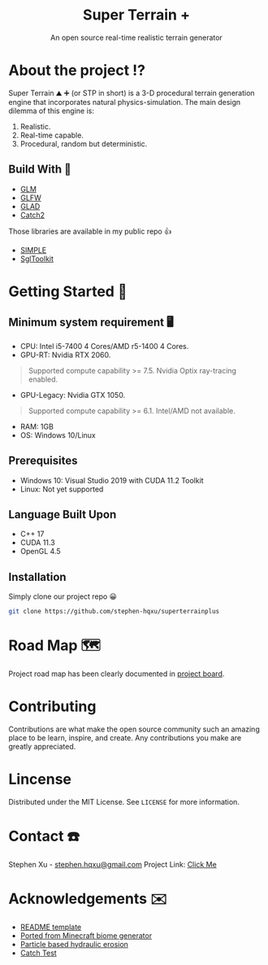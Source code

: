 <h1 align="center"> Super Terrain + </h1>
<p align="center"> An open source real-time realistic terrain generator </p>

# About the project :interrobang:
Super Terrain :mountain: :heavy_plus_sign: (or STP in short) is a 3-D procedural terrain generation engine that incorporates natural physics-simulation. The main design dilemma of this engine is:
1. Realistic.
2. Real-time capable.
3. Procedural, random but deterministic.

## Build With :bricks:
- [GLM](https://github.com/g-truc/glm)
- [GLFW](https://www.glfw.org/)
- [GLAD](https://glad.dav1d.de/)
- [Catch2](https://github.com/catchorg/Catch2)

Those libraries are available in my public repo :+1:

- [SIMPLE](https://github.com/stephen-hqxu/SIMPLE)
- [SglToolkit](https://github.com/stephen-hqxu/SglToolkit)

# Getting Started :bookmark_tabs:

## Minimum system requirement :desktop_computer:
- CPU: Intel i5-7400 4 Cores/AMD r5-1400 4 Cores.
- GPU-RT: Nvidia RTX 2060.

> Supported compute capability >= 7.5. Nvidia Optix ray-tracing enabled.

- GPU-Legacy: Nvidia GTX 1050.

> Supported compute capability >= 6.1. Intel/AMD not available.

- RAM: 1GB
- OS: Windows 10/Linux

## Prerequisites
- Windows 10: Visual Studio 2019 with CUDA 11.2 Toolkit
- Linux: Not yet supported

## Language Built Upon
- C++ 17
- CUDA 11.3
- OpenGL 4.5

## Installation
Simply clone our project repo :grinning:
```sh
git clone https://github.com/stephen-hqxu/superterrainplus
```

# Road Map :world_map: 	
Project road map has been clearly documented in [project board](https://github.com/stephen-hqxu/superterrainplus/projects).

# Contributing
Contributions are what make the open source community such an amazing place to be learn, inspire, and create. Any contributions you make are greatly appreciated.

# Lincense
Distributed under the MIT License. See `LICENSE` for more information.

# Contact :telephone:
Stephen Xu - stephen.hqxu@gmail.com
Project Link: [Click Me](https://github.com/stephen-hqxu/superterrainplus)

# Acknowledgements :envelope:
- [README template](https://github.com/othneildrew/Best-README-Template)
- [Ported from Minecraft biome generator](https://github.com/KaptainWutax/BiomeUtils)
- [Particle based hydraulic erosion](https://github.com/SebLague/Hydraulic-Erosion/tree/Coding-Adventure-E01)
- [Catch Test](https://github.com/catchorg/Catch2)